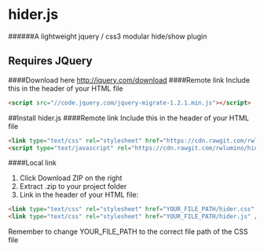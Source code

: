 # hider.js
######A lightweight jquery / css3 modular hide/show plugin

## Requires JQuery
####Download here
http://jquery.com/download
####Remote link
Include this in the header of your HTML file
```html
<script src="//code.jquery.com/jquery-migrate-1.2.1.min.js"></script>
```



##Install hider.js
####Remote link
Include this in the header of your HTML file
```html
<link type="text/css" rel="stylesheet" href="https://cdn.rawgit.com/rwlumino/hider/master/hider.css" />
<script type="text/javascript" rel="https://cdn.rawgit.com/rwlumino/hider/master/hider.css"></script>
```
####Local link
1. Click Download ZIP on the right
2. Extract .zip to your project folder
3. Link in the header of your HTML file:
```html
<link type="text/css" rel="stylesheet" href="YOUR_FILE_PATH/hider.css" />
<link type="text/css" rel="stylesheet" href="YOUR_FILE_PATH/hider.js" />
```
Remember to change YOUR_FILE_PATH to the correct file path of the CSS file
